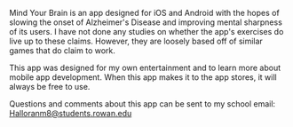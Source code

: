 Mind Your Brain is an app designed for iOS and Android with the hopes of slowing the onset of Alzheimer's Disease and improving
mental sharpness of its users. I have not done any studies on whether the app's exercises do live up to these claims. However, they
are loosely based off of similar games that do claim to work.

This app was designed for my own entertainment and to learn more about mobile app development. When this app makes it to the app stores,
it will always be free to use.

Questions and comments about this app can be sent to my school email: Halloranm8@students.rowan.edu
